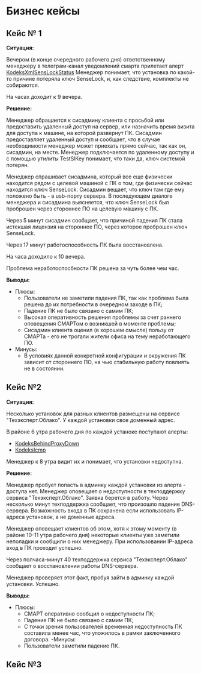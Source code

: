 # Бизнес кейсы

## Кейс № 1

**Ситуация:**

Вечером (в конце очередного рабочего дня) ответственному менеджеру в телеграм-канал уведомлений смарта прилетает алерт [KodeksXmlSensLockStatus](http://smart.uniclass.ru/docs/errors/KodeksXmlSensLockStatus.md)
Менеджер понимает, что установка по какой-то причине потеряла ключ SenseLock, и, как следствие, комплекты не собираются.

На часах доходит к 9 вечера.

**Решение:**

Менеджер обращается к сисадмину клиента с просьбой или предоставить удаленный доступ на сервер, или назначить время визита для доступа к машине, на которой развернут ПК. 
Сисадмин предоставляет удаленный доступ и сообщает, что в случае необходимости менеджер может приехать прямо сейчас, так как он, сисадмин, на месте.
Менеджер подключается по удаленному доступу и с помощью утилиты TestSlKey понимает, что таки да, ключ системой потерян.

Менеджер спрашивает сисадмина, который все еще физически находится рядом с целевой машиной с ПК о том, где физически сейчас находится ключ SenseLock.
Сисадмин вещает, что ключ там где ему положено быть - в usb-порту сервера.
В последующем диалоге менеджера и сисадмина выясняется, что ключ SenseLock был проброшен через стороннее ПО на целевую машину с ПК.

Через 5 минут сисадмин сообщает, что причиной падения ПК стала истекшая лицензия на стороннее ПО, через которое проброшен ключ SenseLock.

Через 17 минут работоспособность ПК была восстановлена.

На часа доходило к 10 вечера.

Проблема неработоспосбности ПК решена за чуть более чем час.


**Выводы:**
- Плюсы:
  - Пользователи не заметили падения ПК, так как проблема была решена до их потребности в очередном заходе в ПК;
  - Падение ПК не было связано с самим ПК;
  - Высокая оперативность решения проблемы за счет раннего оповещения СМАРТом о возникшей в моменте проблемы;
  - Сисадмин клиента оценил (в хорошем смысле) пользу от СМАРТа - его не трогали жители офиса на тему неработающего ПО.
- Минусы:
  - В условиях данной конкретной конфигурации и окружения ПК зависит от стороннего ПО, на чью стабильную работу повлиять не в состоянии.

## Кейс №2

**Ситуация:**

Несколько установок для разных клиентов размещены на сервисе "Техэксперт.Облако".
У каждой установки свое доменный адрес.

В районе 6 утра рабочего дня по каждой устаноке поступают алерты:
- [KodeksBehindProxyDown](http://smart.uniclass.ru/docs/errors/KodeksBehindProxyDown.md)
- [KodeksIcmp](http://smart.uniclass.ru/docs/errors/KodeksIcmp.md)

Менеджер к 8 утра видит их и понимает, что установки недоступна.

**Решение:**

Менеджер пробует попасть в админку каждой установки из алерта - доступа нет.
Менеджер оповещает о недоступности в техподдержку сервиса "Техэксперт.Облако".
Заявка берется в работу.
Через несколько минут техподдержка сообщает, что произошло падение DNS-сервера.
Возможность входа в ПК сохранена если использовать IP-адреса установок, а не доменные адреса.

Менеджер оповещает клиентов об этом, хотя к этому моменту (в районе 10-11 утра рабочего дня) некоторые клиенты уже заметили неполадки и сообщили о них менеджеру.
При использовании IP-адреса вход в ПК проходит успешно.

Через полчаса-минут 40 техподдержка сервиса "Техэксперт.Облако" сообщает о восстановлении работы DNS-сервера.

Менеджер проверяет этот факт, пробуя зайти в админку каждой установки.
Успешно.

**Выводы:**
- Плюсы:
  - СМАРТ оперативно сообщил о недоступности ПК;
  - Падение ПК не было связано с самим ПК;
  - С точки зрения пользователей временная недоступность ПК составила менее час, что уложилось в рамки заключенного договора.
-Минусы:
  - Пользователи заметили падение ПК.

## Кейс №3

